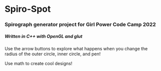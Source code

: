 # Spiro-Spot
### Spirograph generator project for Girl Power Code Camp 2022
##### Written in C++ with OpenGL and glut

Use the arrow buttons to explore what happens when you change the radius of the outer circle, inner circle, and pen!

Use math to create cool designs!

